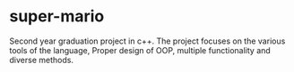 # super-mario
Second year graduation project in c++. The project focuses on the various tools of the language, Proper design of OOP, multiple functionality and diverse methods.
